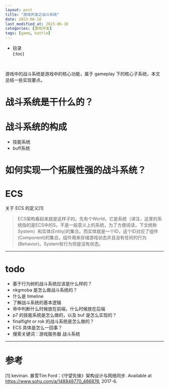 ```yaml
---
layout: post
title: "游戏开发之战斗系统"
date: 2023-06-10
last_modified_at: 2023-06-10
categories: [游戏开发]
tags: [game, battle]
---
```


* 目录  
{:toc}
<br/>

游戏中的战斗系统是游戏中的核心功能，属于 gameplay 下的核心子系统，本文总结一些实现要点。   

# 战斗系统是干什么的？

# 战斗系统的构成
* 技能系统
* buff系统


# 如何实现一个拓展性强的战斗系统？


# ECS
关于 ECS 的定义[1]
>ECS架构看起来就是这样子的。先有个World，它是系统（译注，这里的系统指的是ECS中的S，不是一般意义上的系统，为了方便阅读，下文统称System）和实体(Entity)的集合。而实体就是一个ID，这个ID对应了组件(Component)的集合。组件用来存储游戏状态并且没有任何的行为(Behavior)。System有行为但是没有状态。

---

# todo
* 基于行为树的战斗系统应该是什么样的？
* nkgmoba 是怎么做战斗系统的？
* 什么是 timeline
* 了解战斗系统的基本逻辑
* 命中判断什么时候放在前端，什么时候放在后端
* p7 的技能系统是怎么做的，以及 buf 是怎么实现的？  
* finalfight or rok 的战斗系统是怎么做的？
* ECS 具体是怎么一回事？
* 搜索关键词：游戏服务器 战斗系统



---

# 参考
[1] kevinan. 暴雪Tim Ford：《守望先锋》架构设计与网络同步. Available at https://www.sohu.com/a/148848770_466876, 2017-6.    
